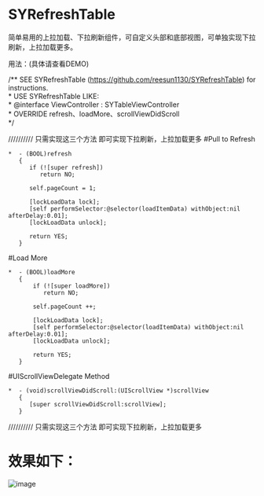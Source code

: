 # SYRefreshTable
简单易用的上拉加载、下拉刷新组件，可自定义头部和底部视图，可单独实现下拉刷新，上拉加载更多。

用法：(具体请查看DEMO)
  
  /**  SEE SYRefreshTable (https://github.com/reesun1130/SYRefreshTable) for instructions.  
    *  USE SYRefreshTable LIKE:  
    *  @interface ViewController : SYTableViewController  
    *  OVERRIDE refresh、loadMore、scrollViewDidScroll  
    */
    
////////// 只需实现这三个方法 即可实现下拉刷新，上拉加载更多
#Pull to Refresh

    *  - (BOOL)refresh
       {
          if (![super refresh])
             return NO;
          
          self.pageCount = 1;
          
          [lockLoadData lock];
          [self performSelector:@selector(loadItemData) withObject:nil afterDelay:0.01];
          [lockLoadData unlock];
          
          return YES;
       }

#Load More

    *  - (BOOL)loadMore
       {
           if (![super loadMore])
              return NO;
           
           self.pageCount ++;
  
           [lockLoadData lock];
           [self performSelector:@selector(loadItemData) withObject:nil afterDelay:0.01];
           [lockLoadData unlock];
  
           return YES;
       }

#UIScrollViewDelegate Method
    
    *  - (void)scrollViewDidScroll:(UIScrollView *)scrollView
       {
          [super scrollViewDidScroll:scrollView];
       }
       
////////// 只需实现这三个方法 即可实现下拉刷新，上拉加载更多

# 效果如下：
 ![image](https://github.com/reesun1130/SYRefreshTable/raw/master/SYRefreshTable/syrefresh.png)

